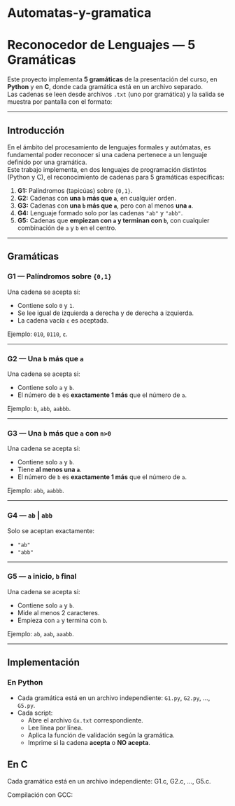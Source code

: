 # Automatas-y-gramatica

# Reconocedor de Lenguajes — 5 Gramáticas

Este proyecto implementa **5 gramáticas** de la presentación del curso, en **Python** y en **C**, donde cada gramática está en un archivo separado.  
Las cadenas se leen desde archivos `.txt` (uno por gramática) y la salida se muestra por pantalla con el formato:

---

## Introducción

En el ámbito del procesamiento de lenguajes formales y autómatas, es fundamental poder reconocer si una cadena pertenece a un lenguaje definido por una gramática.  
Este trabajo implementa, en dos lenguajes de programación distintos (Python y C), el reconocimiento de cadenas para 5 gramáticas específicas:

1. **G1:** Palíndromos (tapicúas) sobre `{0,1}`.  
2. **G2:** Cadenas con **una `b` más que `a`**, en cualquier orden.  
3. **G3:** Cadenas con **una `b` más que `a`**, pero con al menos **una `a`**.  
4. **G4:** Lenguaje formado solo por las cadenas `"ab"` y `"abb"`.  
5. **G5:** Cadenas que **empiezan con `a` y terminan con `b`**, con cualquier combinación de `a` y `b` en el centro.

---

## Gramáticas

### G1 — Palíndromos sobre `{0,1}`
Una cadena se acepta si:
- Contiene solo `0` y `1`.
- Se lee igual de izquierda a derecha y de derecha a izquierda.
- La cadena vacía `ε` es aceptada.

Ejemplo: `010`, `0110`, `ε`.

---

### G2 — Una `b` más que `a`
Una cadena se acepta si:
- Contiene solo `a` y `b`.
- El número de `b` es **exactamente 1 más** que el número de `a`.

Ejemplo: `b`, `abb`, `aabbb`.

---

### G3 — Una `b` más que `a` con `n>0`
Una cadena se acepta si:
- Contiene solo `a` y `b`.
- Tiene **al menos una `a`**.
- El número de `b` es **exactamente 1 más** que el número de `a`.

Ejemplo: `abb`, `aabbb`.

---

### G4 — `ab` | `abb`
Solo se aceptan exactamente:
- `"ab"`
- `"abb"`

---

### G5 — `a` inicio, `b` final
Una cadena se acepta si:
- Contiene solo `a` y `b`.
- Mide al menos 2 caracteres.
- Empieza con `a` y termina con `b`.

Ejemplo: `ab`, `aab`, `aaabb`.

---

## Implementación

### En Python
- Cada gramática está en un archivo independiente: `G1.py`, `G2.py`, ..., `G5.py`.
- Cada script:
  - Abre el archivo `Gx.txt` correspondiente.
  - Lee línea por línea.
  - Aplica la función de validación según la gramática.
  - Imprime si la cadena **acepta** o **NO acepta**.

## En C
Cada gramática está en un archivo independiente: G1.c, G2.c, ..., G5.c.

Compilación con GCC:

